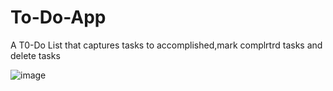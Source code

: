 # To-Do-App
A T0-Do List that captures tasks to accomplished,mark complrtrd tasks and delete tasks


![image](https://github.com/user-attachments/assets/c2124c97-8ba7-4661-9c6e-4c80a487f8b9)
